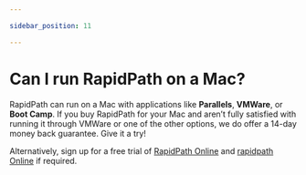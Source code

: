 ```yaml
---

sidebar_position: 11

---
```

# Can I run RapidPath on a Mac?

RapidPath can run on a Mac with applications like **Parallels**, **VMWare**, or **Boot Camp**. If you buy RapidPath for your Mac and aren’t fully satisfied with running it through VMWare or one of the other options, we do offer a 14-day money back guarantee. Give it a try!

Alternatively, sign up for a free trial of [RapidPath Online](https://invarion.com/au/products/rapidpath-online/) and [rapidpath Online](https://invarion.com/products/rapidpath-online) if required.
